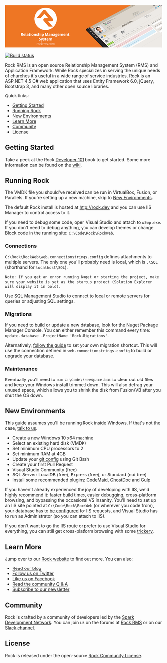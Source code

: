 ![Rock RMS](https://raw.githubusercontent.com/SparkDevNetwork/Rock/develop/Images/github-banner.png)

[![Build status](https://ci.appveyor.com/api/projects/status/om3ddkynyoobdnpf/branch/master?svg=true)](https://ci.appveyor.com/project/NewSpring/rock/branch/master)

Rock RMS is an open source Relationship Management System (RMS) and Application 
Framework. While Rock specializes in serving the unique needs of churches it's
useful in a wide range of service industries.  Rock is an ASP.NET 4.5 C# web application
that uses Entity Framework 6.0, jQuery, Bootstrap 3, and many other open source libraries.

Quick links: 
- [Getting Started](#getting-started) 
- [Running Rock](#running-rock) 
- [New Environments](#new-environments) 
- [Learn More](#learn-more) 
- [Community](#community) 
- [License](#license)

## Getting Started

Take a peek at the Rock [Developer 101](http://www.rockrms.com/Rock/Developer/BookContent/16/16) book to get started.   Some more information can be found on the [wiki](../../wiki).

## Running Rock

The VMDK file you should've received can be run in VirtualBox, Fusion, or Parallels.  If you're setting up a new machine, skip to [New Environments](#new-environments).

The default Rock install is hosted at http://rock.dev and you can use IIS Manager to control access to it.

If you need to debug some code, open Visual Studio and attach to `w3wp.exe`.  If you don't need to debug anything, you can develop themes or change Block code in the running site: `C:\Code\Rock\RockWeb`.

### Connections

`C:\Rock\RockWeb\web.connectionstrings.config` defines attachments to multiple servers.  The only one you'll probably need is local, which is `.\SQL` (shorthand for `localhost\SQL`).  

```
Note: If you get an error running Nuget or starting the project, make sure your website is set as the startup project (Solution Explorer will display it in bold).  
```

Use SQL Management Studio to connect to local or remote servers for queries or adjusting SQL settings.

### Migrations

If you need to build or update a new database, look for the Nuget Package Manager Console.  You can either remember this command every time: `update-database -ProjectName 'Rock.Migrations'`. 

Alternatively, [follow the guide](http://shouldertheboulder.com/Article?id=368) to set your own migration shortcut.  This will use the connection defined in `web.connectionstrings.config` to build or upgrade your database.

### Maintenance

Eventually you'll need to run `C:\Code\FreeSpace.bat` to clear out old files and keep your Windows install trimmed down.  This will also defrag your unused space, which allows you to shrink the disk from Fusion/VB after you shut the OS down.

## New Environments

This guide assumes you'll be running Rock inside Windows.  If that's not the case, [talk to us](https://twitter.com/newspringweb).

- Create a new Windows 10 x64 machine
- Select an existing hard disk (VMDK)
- Set minimum CPU processors to 2 
- Set minimum RAM at 4GB
- Update your [git config](https://git-scm.com/book/en/v2/Getting-Started-First-Time-Git-Setup) using Git Bash
- Create your first Pull Request 
- Visual Studio Community (free)
- SQL Server: LocalDB (free), Express (free), or Standard (not free)
- Install some recommended plugins: [CodeMaid](https://visualstudiogallery.msdn.microsoft.com/76293c4d-8c16-4f4a-aee6-21f83a571496), [GhostDoc](https://visualstudiogallery.msdn.microsoft.com/46A20578-F0D5-4B1E-B55D-F001A6345748) and [Gulp](https://webtooling.visualstudio.com/task-runners/gulp/)

If you haven't already experienced the joy of developing with IIS, we'd highly recommend it: faster build times, easier debugging, cross-platform browsing, and bypassing the occasional VS insanity.   You'll need to set up an IIS site pointed at `C:\Code\Rock\RockWeb` (or wherever you code from), your database has to [be configured](http://logicalread.solarwinds.com/sql-server-express-as-a-production-database/) for IIS requests, and Visual Studio has to run as Administrator (so you can attach to IIS).

If you don't want to go the IIS route or prefer to use Visual Studio for everything, you can still get cross-platform browsing with some [trickery](http://www.hanselman.com/blog/WorkingWithSSLAtDevelopmentTimeIsEasierWithIISExpress.aspx).

## Learn More

Jump over to our [Rock website](http://www.rockrms.com/) to find out more. You can also:

- [Read our blog](http://www.rockrms.com/Rock/Connect)
- [Follow us on Twitter](http://www.twitter.com/therockrms)
- [Like us on Facebook](http://www.facebook.com/therockrms)
- [Read the community Q & A](http://www.rockrms.com/Rock/Ask)
- [Subscribe to our newsletter](http://www.rockrms.com/Rock/Subscribe)

## Community

Rock is crafted by a community of developers led by the [Spark Development Network](http://www.sparkdevnetwork.com/).  You can join us on the forums at [Rock RMS](http://www.rockrms.com/Rock/Ask) or on our [Slack channel](http://rockrms.com/slack).

## License

Rock is released under the open-source [Rock Community License](http://www.rockrms.com/license).

